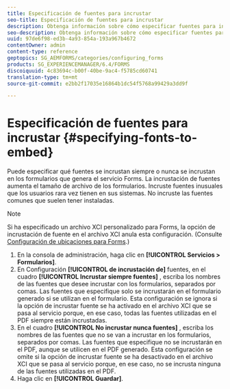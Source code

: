 ```yaml
---
title: Especificación de fuentes para incrustar
seo-title: Especificación de fuentes para incrustar
description: Obtenga información sobre cómo especificar fuentes para incrustar.
seo-description: Obtenga información sobre cómo especificar fuentes para incrustar.
uuid: 97de6f98-ed3b-4a93-854a-193a967b4672
contentOwner: admin
content-type: reference
geptopics: SG_AEMFORMS/categories/configuring_forms
products: SG_EXPERIENCEMANAGER/6.4/FORMS
discoiquuid: 4c83694c-b00f-40be-9ac4-f5785cd60741
translation-type: tm+mt
source-git-commit: e2bb2f17035e16864b1dc54f5768a99429a3dd9f

---
```



# Especificación de fuentes para incrustar {#specifying-fonts-to-embed}

Puede especificar qué fuentes se incrustan siempre o nunca se incrustan en los formularios que genera el servicio Forms. La incrustación de fuentes aumenta el tamaño de archivo de los formularios. Incruste fuentes inusuales que los usuarios rara vez tienen en sus sistemas. No incruste las fuentes comunes que suelen tener instaladas.

>[!NOTE]
>
>Si ha especificado un archivo XCI personalizado para Forms, la opción de incrustación de fuente en el archivo XCI anula esta configuración. (Consulte [Configuración de ubicaciones para Forms](/help/forms/using/admin-help/configuring-locations-forms.md#configuring-locations-for-forms).)

1. En la consola de administración, haga clic en **[!UICONTROL Servicios > Formularios]**.
1. En Configuración **[!UICONTROL de incrustación de]** fuentes, en el cuadro **[!UICONTROL Incrustar siempre fuentes]** , escriba los nombres de las fuentes que desee incrustar con los formularios, separados por comas. Las fuentes que especifique solo se incrustarán en el formulario generado si se utilizan en el formulario. Esta configuración se ignora si la opción de incrustar fuente se ha activado en el archivo XCI que se pasa al servicio porque, en ese caso, todas las fuentes utilizadas en el PDF siempre están incrustadas.
1. En el cuadro **[!UICONTROL No incrustar nunca fuentes]** , escriba los nombres de las fuentes que no se van a incrustar en los formularios, separados por comas. Las fuentes que especifique no se incrustarán en el PDF, aunque se utilicen en el PDF generado. Esta configuración se omite si la opción de incrustar fuente se ha desactivado en el archivo XCI que se pasa al servicio porque, en ese caso, no se incrusta ninguna de las fuentes utilizadas en el PDF.
1. Haga clic en **[!UICONTROL Guardar]**.

